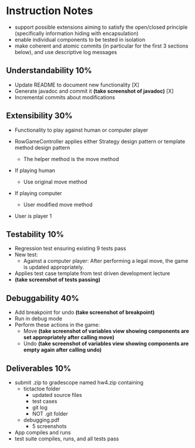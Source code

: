 # Instruction Notes

* support possible extensions aiming to satisfy the open/closed principle (specifically information hiding with encapsulation)
* enable individual components to be tested in isolation
* make coherent and atomic commits (in particular for the first 3 sections below), and use descriptive log messages

## Understandability 10%
* Update README to document new functionality [X]
* Generate javadoc and commit it **(take screenshot of javadoc)** [X]
* Incremental commits about modifications

## Extensibility 30%
* Functionality to play against human or computer player
* RowGameController applies either Strategy design pattern or template method design pattern
  * The helper method is the move method
* If playing human
  * Use original move method
* If playing computer
  * User modified move method

* User is player 1

## Testability 10%
* Regression test ensuring existing 9 tests pass
* New test:
  * Against a computer player: After performing a legal move, the game is updated appropriately.
* Applies test case template from test driven development lecture
* **(take screenshot of tests passing)**

## Debuggability 40%
* Add breakpoint for undo **(take screenshot of breakpoint)**
* Run in debug mode
* Perform these actions in the game:
  * Move **(take screenshot of variables view showing components are set appropriately after calling move)**
  * Undo **(take screenshot of variables view showing components are empty again after calling undo)**

## Deliverables 10%
* submit .zip to gradescope named hw4.zip containing
  * tictactoe folder
    * updated source files
    * test cases
    * git log
    * NOT .git folder
  * debugging.pdf
    * 5 screenshots
* App compiles and runs
* test suite compiles, runs, and all tests pass